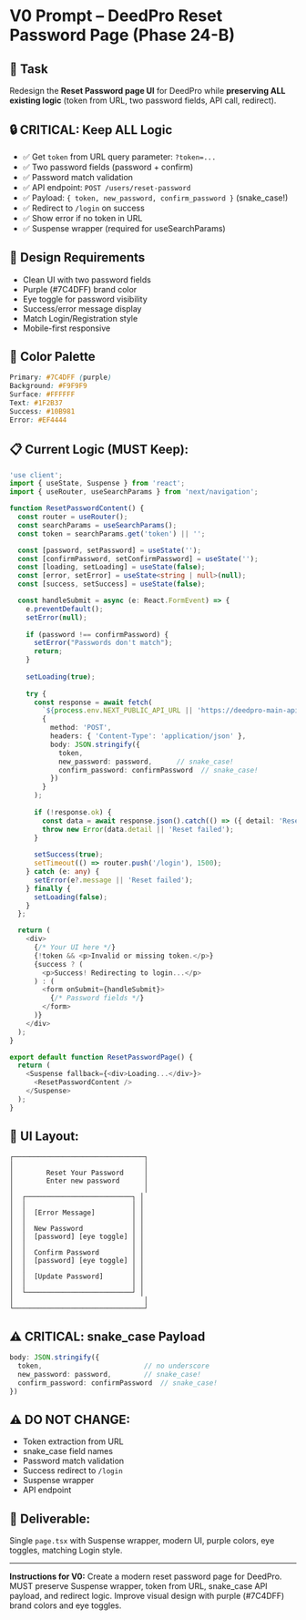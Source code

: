# V0 Prompt – DeedPro Reset Password Page (Phase 24-B)

## 🎯 Task
Redesign the **Reset Password page UI** for DeedPro while **preserving ALL existing logic** (token from URL, two password fields, API call, redirect).

## 🔒 **CRITICAL: Keep ALL Logic**
- ✅ Get `token` from URL query parameter: `?token=...`
- ✅ Two password fields (password + confirm)
- ✅ Password match validation
- ✅ API endpoint: `POST /users/reset-password`
- ✅ Payload: `{ token, new_password, confirm_password }` (snake_case!)
- ✅ Redirect to `/login` on success
- ✅ Show error if no token in URL
- ✅ Suspense wrapper (required for useSearchParams)

## 🎨 **Design Requirements**
- Clean UI with two password fields
- Purple (#7C4DFF) brand color
- Eye toggle for password visibility
- Success/error message display
- Match Login/Registration style
- Mobile-first responsive

## 🎨 **Color Palette**
```css
Primary: #7C4DFF (purple)
Background: #F9F9F9
Surface: #FFFFFF
Text: #1F2B37
Success: #10B981
Error: #EF4444
```

## 📋 **Current Logic (MUST Keep):**

```typescript
'use client';
import { useState, Suspense } from 'react';
import { useRouter, useSearchParams } from 'next/navigation';

function ResetPasswordContent() {
  const router = useRouter();
  const searchParams = useSearchParams();
  const token = searchParams.get('token') || '';

  const [password, setPassword] = useState('');
  const [confirmPassword, setConfirmPassword] = useState('');
  const [loading, setLoading] = useState(false);
  const [error, setError] = useState<string | null>(null);
  const [success, setSuccess] = useState(false);

  const handleSubmit = async (e: React.FormEvent) => {
    e.preventDefault();
    setError(null);
    
    if (password !== confirmPassword) { 
      setError("Passwords don't match"); 
      return; 
    }
    
    setLoading(true);
    
    try {
      const response = await fetch(
        `${process.env.NEXT_PUBLIC_API_URL || 'https://deedpro-main-api.onrender.com'}/users/reset-password`,
        {
          method: 'POST',
          headers: { 'Content-Type': 'application/json' },
          body: JSON.stringify({ 
            token, 
            new_password: password,      // snake_case!
            confirm_password: confirmPassword  // snake_case!
          })
        }
      );
      
      if (!response.ok) {
        const data = await response.json().catch(() => ({ detail: 'Reset failed' }));
        throw new Error(data.detail || 'Reset failed');
      }
      
      setSuccess(true);
      setTimeout(() => router.push('/login'), 1500);
    } catch (e: any) {
      setError(e?.message || 'Reset failed');
    } finally {
      setLoading(false);
    }
  };

  return (
    <div>
      {/* Your UI here */}
      {!token && <p>Invalid or missing token.</p>}
      {success ? (
        <p>Success! Redirecting to login...</p>
      ) : (
        <form onSubmit={handleSubmit}>
          {/* Password fields */}
        </form>
      )}
    </div>
  );
}

export default function ResetPasswordPage() {
  return (
    <Suspense fallback={<div>Loading...</div>}>
      <ResetPasswordContent />
    </Suspense>
  );
}
```

## 🎨 **UI Layout:**

```
┌────────────────────────────────┐
│                                │
│        Reset Your Password     │
│        Enter new password      │
│                                │
│  ┌──────────────────────────┐ │
│  │                          │ │
│  │  [Error Message]         │ │
│  │                          │ │
│  │  New Password            │ │
│  │  [password] [eye toggle] │ │
│  │                          │ │
│  │  Confirm Password        │ │
│  │  [password] [eye toggle] │ │
│  │                          │ │
│  │  [Update Password]       │ │
│  │                          │ │
│  └──────────────────────────┘ │
│                                │
└────────────────────────────────┘
```

## ⚠️ **CRITICAL: snake_case Payload**
```typescript
body: JSON.stringify({ 
  token,                         // no underscore
  new_password: password,        // snake_case!
  confirm_password: confirmPassword  // snake_case!
})
```

## ⚠️ **DO NOT CHANGE:**
- Token extraction from URL
- snake_case field names
- Password match validation
- Success redirect to `/login`
- Suspense wrapper
- API endpoint

## 🎯 **Deliverable:**
Single `page.tsx` with Suspense wrapper, modern UI, purple colors, eye toggles, matching Login style.

---

**Instructions for V0:** Create a modern reset password page for DeedPro. MUST preserve Suspense wrapper, token from URL, snake_case API payload, and redirect logic. Improve visual design with purple (#7C4DFF) brand colors and eye toggles.

